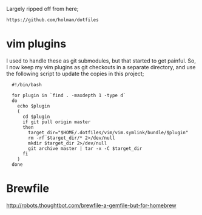 Largely ripped off from here;

    https://github.com/holman/dotfiles

vim plugins
===========

I used to handle these as git submodules, but that started to get painful. So, I now keep my vim plugins as git checkouts in a separate directory, and use the following script to update the copies in this project;

      #!/bin/bash

      for plugin in `find . -maxdepth 1 -type d`
      do
        echo $plugin
        (
          cd $plugin
          if git pull origin master
          then
            target_dir="$HOME/.dotfiles/vim/vim.symlink/bundle/$plugin"
            rm -rf $target_dir/* 2>/dev/null
            mkdir $target_dir 2>/dev/null
            git archive master | tar -x -C $target_dir
          fi
        )
      done

Brewfile
========

http://robots.thoughtbot.com/brewfile-a-gemfile-but-for-homebrew


